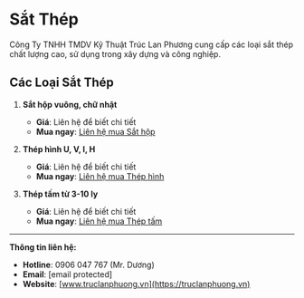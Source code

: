# Sắt Thép

Công Ty TNHH TMDV Kỹ Thuật Trúc Lan Phương cung cấp các loại sắt thép chất lượng cao, sử dụng trong xây dựng và công nghiệp.

## **Các Loại Sắt Thép**
1. **Sắt hộp vuông, chữ nhật**
   - **Giá**: Liên hệ để biết chi tiết
   - **Mua ngay**: [Liên hệ mua Sắt hộp](https://truclanphuong.vn/danh-muc/sat-thep)

2. **Thép hình U, V, I, H**
   - **Giá**: Liên hệ để biết chi tiết
   - **Mua ngay**: [Liên hệ mua Thép hình](https://truclanphuong.vn/danh-muc/sat-thep)

3. **Thép tấm từ 3-10 ly**
   - **Giá**: Liên hệ để biết chi tiết
   - **Mua ngay**: [Liên hệ mua Thép tấm](https://truclanphuong.vn/danh-muc/sat-thep)

---

**Thông tin liên hệ:**
- **Hotline**: 0906 047 767 (Mr. Dương)
- **Email**: [email protected]
- **Website**: [www.truclanphuong.vn](https://truclanphuong.vn)
